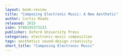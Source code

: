 ```yaml
---
layout: book-review
title: "Composing Electronic Music: A New Aesthetic"
author: Curtis Roads
released: 2015
isbn: 9780195373233
publisher: Oxford University Press
categories: electronic-music composition
tags: aesthetics sound-design creativity
short_title: "Composing Electronic Music"
---
```

